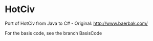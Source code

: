 # HotCiv
Port of HotCiv from Java to C# - Original: http://www.baerbak.com/

For the basis code, see the branch BasisCode
